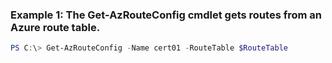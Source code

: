 ### Example 1: The Get-AzRouteConfig cmdlet gets routes from an Azure route table.
```powershell
PS C:\> Get-AzRouteConfig -Name cert01 -RouteTable $RouteTable
```

